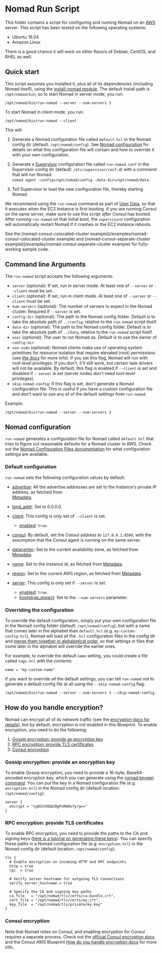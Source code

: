 # Nomad Run Script

This folder contains a script for configuring and running Nomad on an [AWS](https://aws.amazon.com/) server. This 
script has been tested on the following operating systems:

* Ubuntu 16.04
* Amazon Linux

There is a good chance it will work on other flavors of Debian, CentOS, and RHEL as well.




## Quick start

This script assumes you installed it, plus all of its dependencies (including Nomad itself), using the [install-nomad 
module](/modules/install-nomad). The default install path is `/opt/nomad/bin`, so to start Nomad in server mode, you 
run:

```
/opt/nomad/bin/run-nomad --server --num-servers 3
```

To start Nomad in client mode, you run:

```
/opt/nomad/bin/run-nomad --client
```

This will:

1. Generate a Nomad configuration file called `default.hcl` in the Nomad config dir (default: `/opt/nomad/config`).
   See [Nomad configuration](#nomad-configuration) for details on what this configuration file will contain and how
   to override it with your own configuration.
   
1. Generate a [Supervisor](http://supervisord.org/) configuration file called `run-nomad.conf` in the Supervisor
   config dir (default: `/etc/supervisor/conf.d`) with a command that will run Nomad:  
   `nomad agent -config=/opt/nomad/config -data-dir=/opt/nomad/data`.

1. Tell Supervisor to load the new configuration file, thereby starting Nomad.

We recommend using the `run-nomad` command as part of [User 
Data](http://docs.aws.amazon.com/AWSEC2/latest/UserGuide/user-data.html#user-data-shell-scripts), so that it executes
when the EC2 Instance is first booting. If you are running Consul on the same server, make sure to use this script 
*after* Consul has booted. After running `run-nomad` on that initial boot, the `supervisord` configuration 
will automatically restart Nomad if it crashes or the EC2 instance reboots.

See the [nomad-consul-colocated-cluster example](/examples/nomad-consul-colocated-cluster example) and 
[nomad-consul-separate-cluster example](/examples/nomad-consul-separate-cluster example) for fully-working sample code.




## Command line Arguments

The `run-nomad` script accepts the following arguments:

* `server` (optional): If set, run in server mode. At least one of `--server` or `--client` must be set.
* `client` (optional): If set, run in client mode. At least one of `--server` or `--client` must be set.
* `num-servers` (optional): The number of servers to expect in the Nomad cluster. Required if `--server` is set. 
* `config-dir` (optional): The path to the Nomad config folder. Default is to take the absolute path of `../config`, 
  relative to the `run-nomad` script itself.
* `data-dir` (optional): The path to the Nomad config folder. Default is to take the absolute path of `../data`, 
  relative to the `run-nomad` script itself.
* `user` (optional): The user to run Nomad as. Default is to use the owner of `config-dir`.
* `use-sudo` (optional): Nomad clients make use of operating system primitives for resource isolation that require 
  elevated (root) permissions (see [the 
  docs](https://www.nomadproject.io/intro/getting-started/running.html) for more info). If you set this flag, Nomad
  will run with root-level privileges. If you don't, it'll still work, but certain task drivers will not be available. 
  By default, this flag is enabled if `--client` is set and disabled if `--server` is set (server nodes don't need 
  root-level privileges).
* `skip-nomad-config`: If this flag is set, don't generate a Nomad configuration file. This is useful if you have
  a custom configuration file and don't want to use any of of the default settings from `run-nomad`. 

Example:

```
/opt/nomad/bin/run-nomad --server --num-servers 3
```




## Nomad configuration

`run-nomad` generates a configuration file for Nomad called `default.hcl` that tries to figure out reasonable 
defaults for a Nomad cluster in AWS. Check out the [Nomad Configuration Files 
documentation](https://www.nomadproject.io/docs/agent/configuration/index.html) for what configuration settings are
available.
  
  
### Default configuration

`run-nomad` sets the following configuration values by default:

* [advertise](https://www.nomadproject.io/docs/agent/configuration/index.html#advertise): All the advertise addresses
  are set to the Instance's private IP address, as fetched from  
  [Metadata](http://docs.aws.amazon.com/AWSEC2/latest/UserGuide/ec2-instance-metadata.html).
  
* [bind_addr](https://www.nomadproject.io/docs/agent/configuration/index.html#bind_addr): Set to 0.0.0.0.
  
* [client](https://www.nomadproject.io/docs/agent/configuration/client.html): This config is only set of `--client` is
  set.
  
    * [enabled](https://www.nomadproject.io/docs/agent/configuration/client.html#enabled): `true`.
  
* [consul](https://www.nomadproject.io/docs/agent/configuration/consul.html): By default, set the Consul address to
  `127.0.0.1:8500`, with the assumption that the Consul agent is running on the same server. 

* [datacenter](https://www.nomadproject.io/docs/agent/configuration/index.html#datacenter): Set to the current 
  availability zone, as fetched from 
  [Metadata](http://docs.aws.amazon.com/AWSEC2/latest/UserGuide/ec2-instance-metadata.html).

* [name](https://www.nomadproject.io/docs/agent/configuration/index.html#name): Set to the instance id, as fetched from 
  [Metadata](http://docs.aws.amazon.com/AWSEC2/latest/UserGuide/ec2-instance-metadata.html).     

* [region](https://www.nomadproject.io/docs/agent/configuration/index.html#region): Set to the current AWS region, as 
  fetched from [Metadata](http://docs.aws.amazon.com/AWSEC2/latest/UserGuide/ec2-instance-metadata.html).
                                                                                      
* [server](https://www.nomadproject.io/docs/agent/configuration/server.html): This config is only set if `--server` is
  set.

    * [enabled](https://www.nomadproject.io/docs/agent/configuration/server.html#enabled): `true`.
    * [bootstrap_expect](https://www.nomadproject.io/docs/agent/configuration/server.html#bootstrap_expect): Set to the
      `--num-servers` parameter.


### Overriding the configuration

To override the default configuration, simply put your own configuration file in the Nomad config folder (default: 
`/opt/nomad/config`), but with a name that comes later in the alphabet than `default.hcl` (e.g. 
`my-custom-config.hcl`). Nomad will load all the `.hcl` configuration files in the config dir and 
[merge them together in alphabetical 
order](https://www.nomadproject.io/docs/agent/configuration/index.html#load-order-and-merging), so that settings in 
files that come later in the alphabet will override the earlier ones. 

For example, to override the default `name` setting, you could create a file called `tags.hcl` with the
contents:

```hcl
name = "my-custom-name"
```

If you want to override *all* the default settings, you can tell `run-nomad` not to generate a default config file
at all using the `--skip-nomad-config` flag:

```
/opt/nomad/bin/run-nomad --server --num-servers 3 --skip-nomad-config
```




## How do you handle encryption?

Nomad can encrypt all of its network traffic (see the [encryption docs for 
details](https://www.nomadproject.io/docs/agent/encryption.html)), but by default, encryption is not enabled in this 
Blueprint. To enable encryption, you need to do the following:

1. [Gossip encryption: provide an encryption key](#gossip-encryption-provide-an-encryption-key)
1. [RPC encryption: provide TLS certificates](#rpc-encryption-provide-tls-certificates)
1. [Consul encryption](#consul-encryption)


### Gossip encryption: provide an encryption key

To enable Gossip encryption, you need to provide a 16-byte, Base64-encoded encryption key, which you can generate using
the [nomad keygen command](https://www.nomadproject.io/docs/commands/keygen.html). You can put the key in a Nomad 
configuration file (e.g. `encryption.hcl`) in the Nomad config dir (default location: `/opt/nomad/config`):

```hcl
server {
  encrypt = "cg8StVXbQJ0gPvMd9o7yrg=="
}
```


### RPC encryption: provide TLS certificates

To enable RPC encryption, you need to provide the paths to the CA and signing keys ([here is a tutorial on generating 
these keys](http://russellsimpkins.blogspot.com/2015/10/consul-adding-tls-using-self-signed.html)). You can specify 
these paths in a Nomad configuration file (e.g. `encryption.hcl`) in the Nomad config dir (default location: 
`/opt/nomad/config`):

```hcl
tls {
  # Enable encryption on incoming HTTP and RPC endpoints
  http = true
  rpc  = true
  
  # Verify server hostname for outgoing TLS connections
  verify_server_hostname = true

  # Specify the CA and signing key paths
  ca_file   = "/opt/nomad/tls/certs/ca-bundle.crt",
  cert_file = "/opt/nomad/tls/certs/my.crt",
  key_file  = "/opt/nomad/tls/private/my.key"
}
```


### Consul encryption

Note that Nomad relies on Consul, and enabling encryption for Consul requires a separate process. Check out the
[official Consul encryption docs](https://www.consul.io/docs/agent/encryption.html) and the Consul AWS Blueprint
[How do you handle encryption
docs](https://github.com/gruntwork-io/consul-aws-blueprint/tree/master/modules/run-consul#how-do-you-handle-encryption)
for more info.



